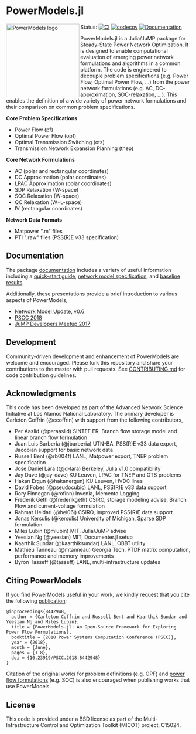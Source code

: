 # PowerModels.jl

<img src="https://lanl-ansi.github.io/PowerModels.jl/dev/assets/logo.svg" align="left" width="200" alt="PowerModels logo">

Status:
[![CI](https://github.com/lanl-ansi/PowerModels.jl/workflows/CI/badge.svg)](https://github.com/lanl-ansi/PowerModels.jl/actions?query=workflow%3ACI)
[![codecov](https://codecov.io/gh/lanl-ansi/PowerModels.jl/branch/master/graph/badge.svg)](https://codecov.io/gh/lanl-ansi/PowerModels.jl)
[![Documentation](https://github.com/lanl-ansi/PowerModels.jl/workflows/Documentation/badge.svg)](https://lanl-ansi.github.io/PowerModels.jl/stable/)
</p>

PowerModels.jl is a Julia/JuMP package for Steady-State Power Network Optimization.
It is designed to enable computational evaluation of emerging power network formulations and algorithms in a common platform.
The code is engineered to decouple problem specifications (e.g. Power Flow, Optimal Power Flow, ...) from the power network formulations (e.g. AC, DC-approximation, SOC-relaxation, ...).
This enables the definition of a wide variety of power network formulations and their comparison on common problem specifications.

**Core Problem Specifications**
* Power Flow (pf)
* Optimal Power Flow (opf)
* Optimal Transmission Switching (ots)
* Transmission Network Expansion Planning (tnep)

**Core Network Formulations**
* AC (polar and rectangular coordinates)
* DC Approximation (polar coordinates)
* LPAC Approximation (polar coordinates)
* SDP Relaxation (W-space)
* SOC Relaxation (W-space)
* QC Relaxation (W+L-space)
* IV (rectangular coordinates)

**Network Data Formats**
* Matpower ".m" files
* PTI ".raw" files (PSS(R)E v33 specification)


## Documentation

The package [documentation](https://lanl-ansi.github.io/PowerModels.jl/stable/) includes a variety of useful information including a [quick-start guide](https://lanl-ansi.github.io/PowerModels.jl/stable/quickguide/), [network model specification](https://lanl-ansi.github.io/PowerModels.jl/stable/network-data/), and [baseline results](https://lanl-ansi.github.io/PowerModels.jl/stable/experiment-results/).

Additionally, these presentations provide a brief introduction to various aspects of PowerModels,
- [Network Model Update, v0.6](https://youtu.be/j7r4onyiNRQ)
- [PSCC 2018](https://youtu.be/AEEzt3IjLaM)
- [JuMP Developers Meetup 2017](https://youtu.be/W4LOKR7B4ts)


## Development

Community-driven development and enhancement of PowerModels are welcome and encouraged. Please fork this repository and share your contributions to the master with pull requests.  See [CONTRIBUTING.md](https://github.com/lanl-ansi/PowerModels.jl/blob/master/CONTRIBUTING.md) for code contribution guidelines.


## Acknowledgments

This code has been developed as part of the Advanced Network Science Initiative at Los Alamos National Laboratory.
The primary developer is Carleton Coffrin (@ccoffrin) with support from the following contributors,
- Per Aaslid (@peraaslid) SINTEF ER, Branch flow storage model and linear branch flow formulation
- Juan Luis Barbería (@jbarberia) UTN-BA, PSS(R)E v33 data export, Jacobian support for basic network data
- Russell Bent (@rb004f) LANL, Matpower export, TNEP problem specification
- Jose Daniel Lara (@jd-lara) Berkeley, Julia v1.0 compatibility
- Jay Dave (@jay-dave) KU Leuven, LPAC for TNEP and OTS problems
- Hakan Ergun (@hakanergun) KU Leuven, HVDC lines
- David Fobes (@pseudocubic) LANL, PSS(R)E v33 data support
- Rory Finnegan (@rofinn) Invenia, Memento Logging
- Frederik Geth (@frederikgeth) CSIRO, storage modeling advise, Branch Flow and current-voltage formulation
- Rahmat Heidari (@hei06j) CSIRO, improved PSS(R)E data support
- Jonas Kersulis (@kersulis) University of Michigan, Sparse SDP formulation
- Miles Lubin (@mlubin) MIT, Julia/JuMP advise
- Yeesian Ng (@yeesian) MIT, Documenter.jl setup
- Kaarthik Sundar (@kaarthiksundar) LANL, OBBT utility
- Mathieu Tanneau (@mtanneau) Georgia Tech, PTDF matrix computation, performance and memory improvements
- Byron Tasseff (@tasseff) LANL, multi-infrastructure updates


## Citing PowerModels

If you find PowerModels useful in your work, we kindly request that you cite the following [publication](https://ieeexplore.ieee.org/document/8442948/):
```
@inproceedings{8442948,
  author = {Carleton Coffrin and Russell Bent and Kaarthik Sundar and Yeesian Ng and Miles Lubin},
  title = {PowerModels.jl: An Open-Source Framework for Exploring Power Flow Formulations},
  booktitle = {2018 Power Systems Computation Conference (PSCC)},
  year = {2018},
  month = {June},
  pages = {1-8},
  doi = {10.23919/PSCC.2018.8442948}
}
```
Citation of the original works for problem definitions (e.g. OPF) and [power flow formulations](https://lanl-ansi.github.io/PowerModels.jl/stable/formulation-details/) (e.g. SOC) is also encouraged when publishing works that use PowerModels.


## License

This code is provided under a BSD license as part of the Multi-Infrastructure Control and Optimization Toolkit (MICOT) project, C15024.
